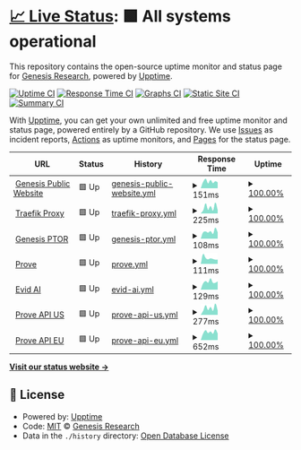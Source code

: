 # [📈 Live Status](https://Genesis-Research.github.io/Genesis-Research/upptime): <!--live status--> **🟩 All systems operational**

This repository contains the open-source uptime monitor and status page for [Genesis Research](https://www.genesisrg.com/), powered by [Upptime](https://github.com/upptime/upptime).

[![Uptime CI](https://github.com/Genesis-Research/Genesis-Research/upptime/workflows/Uptime%20CI/badge.svg)](https://github.com/Genesis-Research/Genesis-Research/upptime/actions?query=workflow%3A%22Uptime+CI%22)
[![Response Time CI](https://github.com/Genesis-Research/Genesis-Research/upptime/workflows/Response%20Time%20CI/badge.svg)](https://github.com/Genesis-Research/Genesis-Research/upptime/actions?query=workflow%3A%22Response+Time+CI%22)
[![Graphs CI](https://github.com/Genesis-Research/Genesis-Research/upptime/workflows/Graphs%20CI/badge.svg)](https://github.com/Genesis-Research/Genesis-Research/upptime/actions?query=workflow%3A%22Graphs+CI%22)
[![Static Site CI](https://github.com/Genesis-Research/Genesis-Research/upptime/workflows/Static%20Site%20CI/badge.svg)](https://github.com/Genesis-Research/Genesis-Research/upptime/actions?query=workflow%3A%22Static+Site+CI%22)
[![Summary CI](https://github.com/Genesis-Research/Genesis-Research/upptime/workflows/Summary%20CI/badge.svg)](https://github.com/Genesis-Research/Genesis-Research/upptime/actions?query=workflow%3A%22Summary+CI%22)

With [Upptime](https://upptime.js.org), you can get your own unlimited and free uptime monitor and status page, powered entirely by a GitHub repository. We use [Issues](https://github.com/Genesis-Research/Genesis-Research/upptime/issues) as incident reports, [Actions](https://github.com/Genesis-Research/Genesis-Research/upptime/actions) as uptime monitors, and [Pages](https://Genesis-Research.github.io/Genesis-Research/upptime) for the status page.

<!--start: status pages-->
<!-- This summary is generated by Upptime (https://github.com/upptime/upptime) -->
<!-- Do not edit this manually, your changes will be overwritten -->
<!-- prettier-ignore -->
| URL | Status | History | Response Time | Uptime |
| --- | ------ | ------- | ------------- | ------ |
| <img alt="" src="https://icons.duckduckgo.com/ip3/www.genesisrg.com.ico" height="13"> [Genesis Public Website](https://www.genesisrg.com/) | 🟩 Up | [genesis-public-website.yml](https://github.com/Genesis-Research/upptime/commits/HEAD/history/genesis-public-website.yml) | <details><summary><img alt="Response time graph" src="./graphs/genesis-public-website/response-time-week.png" height="20"> 151ms</summary><br><a href="https://Genesis-Research.github.io/upptime/history/genesis-public-website"><img alt="Response time 185" src="https://img.shields.io/endpoint?url=https%3A%2F%2Fraw.githubusercontent.com%2FGenesis-Research%2Fupptime%2FHEAD%2Fapi%2Fgenesis-public-website%2Fresponse-time.json"></a><br><a href="https://Genesis-Research.github.io/upptime/history/genesis-public-website"><img alt="24-hour response time 168" src="https://img.shields.io/endpoint?url=https%3A%2F%2Fraw.githubusercontent.com%2FGenesis-Research%2Fupptime%2FHEAD%2Fapi%2Fgenesis-public-website%2Fresponse-time-day.json"></a><br><a href="https://Genesis-Research.github.io/upptime/history/genesis-public-website"><img alt="7-day response time 151" src="https://img.shields.io/endpoint?url=https%3A%2F%2Fraw.githubusercontent.com%2FGenesis-Research%2Fupptime%2FHEAD%2Fapi%2Fgenesis-public-website%2Fresponse-time-week.json"></a><br><a href="https://Genesis-Research.github.io/upptime/history/genesis-public-website"><img alt="30-day response time 188" src="https://img.shields.io/endpoint?url=https%3A%2F%2Fraw.githubusercontent.com%2FGenesis-Research%2Fupptime%2FHEAD%2Fapi%2Fgenesis-public-website%2Fresponse-time-month.json"></a><br><a href="https://Genesis-Research.github.io/upptime/history/genesis-public-website"><img alt="1-year response time 185" src="https://img.shields.io/endpoint?url=https%3A%2F%2Fraw.githubusercontent.com%2FGenesis-Research%2Fupptime%2FHEAD%2Fapi%2Fgenesis-public-website%2Fresponse-time-year.json"></a></details> | <details><summary><a href="https://Genesis-Research.github.io/upptime/history/genesis-public-website">100.00%</a></summary><a href="https://Genesis-Research.github.io/upptime/history/genesis-public-website"><img alt="All-time uptime 100.00%" src="https://img.shields.io/endpoint?url=https%3A%2F%2Fraw.githubusercontent.com%2FGenesis-Research%2Fupptime%2FHEAD%2Fapi%2Fgenesis-public-website%2Fuptime.json"></a><br><a href="https://Genesis-Research.github.io/upptime/history/genesis-public-website"><img alt="24-hour uptime 100.00%" src="https://img.shields.io/endpoint?url=https%3A%2F%2Fraw.githubusercontent.com%2FGenesis-Research%2Fupptime%2FHEAD%2Fapi%2Fgenesis-public-website%2Fuptime-day.json"></a><br><a href="https://Genesis-Research.github.io/upptime/history/genesis-public-website"><img alt="7-day uptime 100.00%" src="https://img.shields.io/endpoint?url=https%3A%2F%2Fraw.githubusercontent.com%2FGenesis-Research%2Fupptime%2FHEAD%2Fapi%2Fgenesis-public-website%2Fuptime-week.json"></a><br><a href="https://Genesis-Research.github.io/upptime/history/genesis-public-website"><img alt="30-day uptime 100.00%" src="https://img.shields.io/endpoint?url=https%3A%2F%2Fraw.githubusercontent.com%2FGenesis-Research%2Fupptime%2FHEAD%2Fapi%2Fgenesis-public-website%2Fuptime-month.json"></a><br><a href="https://Genesis-Research.github.io/upptime/history/genesis-public-website"><img alt="1-year uptime 100.00%" src="https://img.shields.io/endpoint?url=https%3A%2F%2Fraw.githubusercontent.com%2FGenesis-Research%2Fupptime%2FHEAD%2Fapi%2Fgenesis-public-website%2Fuptime-year.json"></a></details>
| <img alt="" src="https://icons.duckduckgo.com/ip3/traefik.genesisresearch.io.ico" height="13"> [Traefik Proxy](https://traefik.genesisresearch.io/) | 🟩 Up | [traefik-proxy.yml](https://github.com/Genesis-Research/upptime/commits/HEAD/history/traefik-proxy.yml) | <details><summary><img alt="Response time graph" src="./graphs/traefik-proxy/response-time-week.png" height="20"> 225ms</summary><br><a href="https://Genesis-Research.github.io/upptime/history/traefik-proxy"><img alt="Response time 291" src="https://img.shields.io/endpoint?url=https%3A%2F%2Fraw.githubusercontent.com%2FGenesis-Research%2Fupptime%2FHEAD%2Fapi%2Ftraefik-proxy%2Fresponse-time.json"></a><br><a href="https://Genesis-Research.github.io/upptime/history/traefik-proxy"><img alt="24-hour response time 257" src="https://img.shields.io/endpoint?url=https%3A%2F%2Fraw.githubusercontent.com%2FGenesis-Research%2Fupptime%2FHEAD%2Fapi%2Ftraefik-proxy%2Fresponse-time-day.json"></a><br><a href="https://Genesis-Research.github.io/upptime/history/traefik-proxy"><img alt="7-day response time 225" src="https://img.shields.io/endpoint?url=https%3A%2F%2Fraw.githubusercontent.com%2FGenesis-Research%2Fupptime%2FHEAD%2Fapi%2Ftraefik-proxy%2Fresponse-time-week.json"></a><br><a href="https://Genesis-Research.github.io/upptime/history/traefik-proxy"><img alt="30-day response time 288" src="https://img.shields.io/endpoint?url=https%3A%2F%2Fraw.githubusercontent.com%2FGenesis-Research%2Fupptime%2FHEAD%2Fapi%2Ftraefik-proxy%2Fresponse-time-month.json"></a><br><a href="https://Genesis-Research.github.io/upptime/history/traefik-proxy"><img alt="1-year response time 291" src="https://img.shields.io/endpoint?url=https%3A%2F%2Fraw.githubusercontent.com%2FGenesis-Research%2Fupptime%2FHEAD%2Fapi%2Ftraefik-proxy%2Fresponse-time-year.json"></a></details> | <details><summary><a href="https://Genesis-Research.github.io/upptime/history/traefik-proxy">100.00%</a></summary><a href="https://Genesis-Research.github.io/upptime/history/traefik-proxy"><img alt="All-time uptime 100.00%" src="https://img.shields.io/endpoint?url=https%3A%2F%2Fraw.githubusercontent.com%2FGenesis-Research%2Fupptime%2FHEAD%2Fapi%2Ftraefik-proxy%2Fuptime.json"></a><br><a href="https://Genesis-Research.github.io/upptime/history/traefik-proxy"><img alt="24-hour uptime 100.00%" src="https://img.shields.io/endpoint?url=https%3A%2F%2Fraw.githubusercontent.com%2FGenesis-Research%2Fupptime%2FHEAD%2Fapi%2Ftraefik-proxy%2Fuptime-day.json"></a><br><a href="https://Genesis-Research.github.io/upptime/history/traefik-proxy"><img alt="7-day uptime 100.00%" src="https://img.shields.io/endpoint?url=https%3A%2F%2Fraw.githubusercontent.com%2FGenesis-Research%2Fupptime%2FHEAD%2Fapi%2Ftraefik-proxy%2Fuptime-week.json"></a><br><a href="https://Genesis-Research.github.io/upptime/history/traefik-proxy"><img alt="30-day uptime 100.00%" src="https://img.shields.io/endpoint?url=https%3A%2F%2Fraw.githubusercontent.com%2FGenesis-Research%2Fupptime%2FHEAD%2Fapi%2Ftraefik-proxy%2Fuptime-month.json"></a><br><a href="https://Genesis-Research.github.io/upptime/history/traefik-proxy"><img alt="1-year uptime 100.00%" src="https://img.shields.io/endpoint?url=https%3A%2F%2Fraw.githubusercontent.com%2FGenesis-Research%2Fupptime%2FHEAD%2Fapi%2Ftraefik-proxy%2Fuptime-year.json"></a></details>
| <img alt="" src="https://icons.duckduckgo.com/ip3/genesis.ptor.io.ico" height="13"> [Genesis PTOR](https://genesis.ptor.io/) | 🟩 Up | [genesis-ptor.yml](https://github.com/Genesis-Research/upptime/commits/HEAD/history/genesis-ptor.yml) | <details><summary><img alt="Response time graph" src="./graphs/genesis-ptor/response-time-week.png" height="20"> 108ms</summary><br><a href="https://Genesis-Research.github.io/upptime/history/genesis-ptor"><img alt="Response time 103" src="https://img.shields.io/endpoint?url=https%3A%2F%2Fraw.githubusercontent.com%2FGenesis-Research%2Fupptime%2FHEAD%2Fapi%2Fgenesis-ptor%2Fresponse-time.json"></a><br><a href="https://Genesis-Research.github.io/upptime/history/genesis-ptor"><img alt="24-hour response time 158" src="https://img.shields.io/endpoint?url=https%3A%2F%2Fraw.githubusercontent.com%2FGenesis-Research%2Fupptime%2FHEAD%2Fapi%2Fgenesis-ptor%2Fresponse-time-day.json"></a><br><a href="https://Genesis-Research.github.io/upptime/history/genesis-ptor"><img alt="7-day response time 108" src="https://img.shields.io/endpoint?url=https%3A%2F%2Fraw.githubusercontent.com%2FGenesis-Research%2Fupptime%2FHEAD%2Fapi%2Fgenesis-ptor%2Fresponse-time-week.json"></a><br><a href="https://Genesis-Research.github.io/upptime/history/genesis-ptor"><img alt="30-day response time 100" src="https://img.shields.io/endpoint?url=https%3A%2F%2Fraw.githubusercontent.com%2FGenesis-Research%2Fupptime%2FHEAD%2Fapi%2Fgenesis-ptor%2Fresponse-time-month.json"></a><br><a href="https://Genesis-Research.github.io/upptime/history/genesis-ptor"><img alt="1-year response time 103" src="https://img.shields.io/endpoint?url=https%3A%2F%2Fraw.githubusercontent.com%2FGenesis-Research%2Fupptime%2FHEAD%2Fapi%2Fgenesis-ptor%2Fresponse-time-year.json"></a></details> | <details><summary><a href="https://Genesis-Research.github.io/upptime/history/genesis-ptor">100.00%</a></summary><a href="https://Genesis-Research.github.io/upptime/history/genesis-ptor"><img alt="All-time uptime 100.00%" src="https://img.shields.io/endpoint?url=https%3A%2F%2Fraw.githubusercontent.com%2FGenesis-Research%2Fupptime%2FHEAD%2Fapi%2Fgenesis-ptor%2Fuptime.json"></a><br><a href="https://Genesis-Research.github.io/upptime/history/genesis-ptor"><img alt="24-hour uptime 100.00%" src="https://img.shields.io/endpoint?url=https%3A%2F%2Fraw.githubusercontent.com%2FGenesis-Research%2Fupptime%2FHEAD%2Fapi%2Fgenesis-ptor%2Fuptime-day.json"></a><br><a href="https://Genesis-Research.github.io/upptime/history/genesis-ptor"><img alt="7-day uptime 100.00%" src="https://img.shields.io/endpoint?url=https%3A%2F%2Fraw.githubusercontent.com%2FGenesis-Research%2Fupptime%2FHEAD%2Fapi%2Fgenesis-ptor%2Fuptime-week.json"></a><br><a href="https://Genesis-Research.github.io/upptime/history/genesis-ptor"><img alt="30-day uptime 100.00%" src="https://img.shields.io/endpoint?url=https%3A%2F%2Fraw.githubusercontent.com%2FGenesis-Research%2Fupptime%2FHEAD%2Fapi%2Fgenesis-ptor%2Fuptime-month.json"></a><br><a href="https://Genesis-Research.github.io/upptime/history/genesis-ptor"><img alt="1-year uptime 100.00%" src="https://img.shields.io/endpoint?url=https%3A%2F%2Fraw.githubusercontent.com%2FGenesis-Research%2Fupptime%2FHEAD%2Fapi%2Fgenesis-ptor%2Fuptime-year.json"></a></details>
| <img alt="" src="https://icons.duckduckgo.com/ip3/prove.gens1.com.ico" height="13"> [Prove](https://prove.gens1.com/#/login) | 🟩 Up | [prove.yml](https://github.com/Genesis-Research/upptime/commits/HEAD/history/prove.yml) | <details><summary><img alt="Response time graph" src="./graphs/prove/response-time-week.png" height="20"> 111ms</summary><br><a href="https://Genesis-Research.github.io/upptime/history/prove"><img alt="Response time 140" src="https://img.shields.io/endpoint?url=https%3A%2F%2Fraw.githubusercontent.com%2FGenesis-Research%2Fupptime%2FHEAD%2Fapi%2Fprove%2Fresponse-time.json"></a><br><a href="https://Genesis-Research.github.io/upptime/history/prove"><img alt="24-hour response time 142" src="https://img.shields.io/endpoint?url=https%3A%2F%2Fraw.githubusercontent.com%2FGenesis-Research%2Fupptime%2FHEAD%2Fapi%2Fprove%2Fresponse-time-day.json"></a><br><a href="https://Genesis-Research.github.io/upptime/history/prove"><img alt="7-day response time 111" src="https://img.shields.io/endpoint?url=https%3A%2F%2Fraw.githubusercontent.com%2FGenesis-Research%2Fupptime%2FHEAD%2Fapi%2Fprove%2Fresponse-time-week.json"></a><br><a href="https://Genesis-Research.github.io/upptime/history/prove"><img alt="30-day response time 135" src="https://img.shields.io/endpoint?url=https%3A%2F%2Fraw.githubusercontent.com%2FGenesis-Research%2Fupptime%2FHEAD%2Fapi%2Fprove%2Fresponse-time-month.json"></a><br><a href="https://Genesis-Research.github.io/upptime/history/prove"><img alt="1-year response time 140" src="https://img.shields.io/endpoint?url=https%3A%2F%2Fraw.githubusercontent.com%2FGenesis-Research%2Fupptime%2FHEAD%2Fapi%2Fprove%2Fresponse-time-year.json"></a></details> | <details><summary><a href="https://Genesis-Research.github.io/upptime/history/prove">100.00%</a></summary><a href="https://Genesis-Research.github.io/upptime/history/prove"><img alt="All-time uptime 100.00%" src="https://img.shields.io/endpoint?url=https%3A%2F%2Fraw.githubusercontent.com%2FGenesis-Research%2Fupptime%2FHEAD%2Fapi%2Fprove%2Fuptime.json"></a><br><a href="https://Genesis-Research.github.io/upptime/history/prove"><img alt="24-hour uptime 100.00%" src="https://img.shields.io/endpoint?url=https%3A%2F%2Fraw.githubusercontent.com%2FGenesis-Research%2Fupptime%2FHEAD%2Fapi%2Fprove%2Fuptime-day.json"></a><br><a href="https://Genesis-Research.github.io/upptime/history/prove"><img alt="7-day uptime 100.00%" src="https://img.shields.io/endpoint?url=https%3A%2F%2Fraw.githubusercontent.com%2FGenesis-Research%2Fupptime%2FHEAD%2Fapi%2Fprove%2Fuptime-week.json"></a><br><a href="https://Genesis-Research.github.io/upptime/history/prove"><img alt="30-day uptime 100.00%" src="https://img.shields.io/endpoint?url=https%3A%2F%2Fraw.githubusercontent.com%2FGenesis-Research%2Fupptime%2FHEAD%2Fapi%2Fprove%2Fuptime-month.json"></a><br><a href="https://Genesis-Research.github.io/upptime/history/prove"><img alt="1-year uptime 100.00%" src="https://img.shields.io/endpoint?url=https%3A%2F%2Fraw.githubusercontent.com%2FGenesis-Research%2Fupptime%2FHEAD%2Fapi%2Fprove%2Fuptime-year.json"></a></details>
| <img alt="" src="https://icons.duckduckgo.com/ip3/app.evidscience.com.ico" height="13"> [Evid AI](https://app.evidscience.com/) | 🟩 Up | [evid-ai.yml](https://github.com/Genesis-Research/upptime/commits/HEAD/history/evid-ai.yml) | <details><summary><img alt="Response time graph" src="./graphs/evid-ai/response-time-week.png" height="20"> 129ms</summary><br><a href="https://Genesis-Research.github.io/upptime/history/evid-ai"><img alt="Response time 166" src="https://img.shields.io/endpoint?url=https%3A%2F%2Fraw.githubusercontent.com%2FGenesis-Research%2Fupptime%2FHEAD%2Fapi%2Fevid-ai%2Fresponse-time.json"></a><br><a href="https://Genesis-Research.github.io/upptime/history/evid-ai"><img alt="24-hour response time 130" src="https://img.shields.io/endpoint?url=https%3A%2F%2Fraw.githubusercontent.com%2FGenesis-Research%2Fupptime%2FHEAD%2Fapi%2Fevid-ai%2Fresponse-time-day.json"></a><br><a href="https://Genesis-Research.github.io/upptime/history/evid-ai"><img alt="7-day response time 129" src="https://img.shields.io/endpoint?url=https%3A%2F%2Fraw.githubusercontent.com%2FGenesis-Research%2Fupptime%2FHEAD%2Fapi%2Fevid-ai%2Fresponse-time-week.json"></a><br><a href="https://Genesis-Research.github.io/upptime/history/evid-ai"><img alt="30-day response time 150" src="https://img.shields.io/endpoint?url=https%3A%2F%2Fraw.githubusercontent.com%2FGenesis-Research%2Fupptime%2FHEAD%2Fapi%2Fevid-ai%2Fresponse-time-month.json"></a><br><a href="https://Genesis-Research.github.io/upptime/history/evid-ai"><img alt="1-year response time 166" src="https://img.shields.io/endpoint?url=https%3A%2F%2Fraw.githubusercontent.com%2FGenesis-Research%2Fupptime%2FHEAD%2Fapi%2Fevid-ai%2Fresponse-time-year.json"></a></details> | <details><summary><a href="https://Genesis-Research.github.io/upptime/history/evid-ai">100.00%</a></summary><a href="https://Genesis-Research.github.io/upptime/history/evid-ai"><img alt="All-time uptime 100.00%" src="https://img.shields.io/endpoint?url=https%3A%2F%2Fraw.githubusercontent.com%2FGenesis-Research%2Fupptime%2FHEAD%2Fapi%2Fevid-ai%2Fuptime.json"></a><br><a href="https://Genesis-Research.github.io/upptime/history/evid-ai"><img alt="24-hour uptime 100.00%" src="https://img.shields.io/endpoint?url=https%3A%2F%2Fraw.githubusercontent.com%2FGenesis-Research%2Fupptime%2FHEAD%2Fapi%2Fevid-ai%2Fuptime-day.json"></a><br><a href="https://Genesis-Research.github.io/upptime/history/evid-ai"><img alt="7-day uptime 100.00%" src="https://img.shields.io/endpoint?url=https%3A%2F%2Fraw.githubusercontent.com%2FGenesis-Research%2Fupptime%2FHEAD%2Fapi%2Fevid-ai%2Fuptime-week.json"></a><br><a href="https://Genesis-Research.github.io/upptime/history/evid-ai"><img alt="30-day uptime 100.00%" src="https://img.shields.io/endpoint?url=https%3A%2F%2Fraw.githubusercontent.com%2FGenesis-Research%2Fupptime%2FHEAD%2Fapi%2Fevid-ai%2Fuptime-month.json"></a><br><a href="https://Genesis-Research.github.io/upptime/history/evid-ai"><img alt="1-year uptime 100.00%" src="https://img.shields.io/endpoint?url=https%3A%2F%2Fraw.githubusercontent.com%2FGenesis-Research%2Fupptime%2FHEAD%2Fapi%2Fevid-ai%2Fuptime-year.json"></a></details>
| <img alt="" src="https://icons.duckduckgo.com/ip3/shionogi-chart-review-demo-backend.gens1.com.ico" height="13"> [Prove API US](https://shionogi-chart-review-demo-backend.gens1.com/) | 🟩 Up | [prove-api-us.yml](https://github.com/Genesis-Research/upptime/commits/HEAD/history/prove-api-us.yml) | <details><summary><img alt="Response time graph" src="./graphs/prove-api-us/response-time-week.png" height="20"> 277ms</summary><br><a href="https://Genesis-Research.github.io/upptime/history/prove-api-us"><img alt="Response time 319" src="https://img.shields.io/endpoint?url=https%3A%2F%2Fraw.githubusercontent.com%2FGenesis-Research%2Fupptime%2FHEAD%2Fapi%2Fprove-api-us%2Fresponse-time.json"></a><br><a href="https://Genesis-Research.github.io/upptime/history/prove-api-us"><img alt="24-hour response time 305" src="https://img.shields.io/endpoint?url=https%3A%2F%2Fraw.githubusercontent.com%2FGenesis-Research%2Fupptime%2FHEAD%2Fapi%2Fprove-api-us%2Fresponse-time-day.json"></a><br><a href="https://Genesis-Research.github.io/upptime/history/prove-api-us"><img alt="7-day response time 277" src="https://img.shields.io/endpoint?url=https%3A%2F%2Fraw.githubusercontent.com%2FGenesis-Research%2Fupptime%2FHEAD%2Fapi%2Fprove-api-us%2Fresponse-time-week.json"></a><br><a href="https://Genesis-Research.github.io/upptime/history/prove-api-us"><img alt="30-day response time 303" src="https://img.shields.io/endpoint?url=https%3A%2F%2Fraw.githubusercontent.com%2FGenesis-Research%2Fupptime%2FHEAD%2Fapi%2Fprove-api-us%2Fresponse-time-month.json"></a><br><a href="https://Genesis-Research.github.io/upptime/history/prove-api-us"><img alt="1-year response time 319" src="https://img.shields.io/endpoint?url=https%3A%2F%2Fraw.githubusercontent.com%2FGenesis-Research%2Fupptime%2FHEAD%2Fapi%2Fprove-api-us%2Fresponse-time-year.json"></a></details> | <details><summary><a href="https://Genesis-Research.github.io/upptime/history/prove-api-us">100.00%</a></summary><a href="https://Genesis-Research.github.io/upptime/history/prove-api-us"><img alt="All-time uptime 100.00%" src="https://img.shields.io/endpoint?url=https%3A%2F%2Fraw.githubusercontent.com%2FGenesis-Research%2Fupptime%2FHEAD%2Fapi%2Fprove-api-us%2Fuptime.json"></a><br><a href="https://Genesis-Research.github.io/upptime/history/prove-api-us"><img alt="24-hour uptime 100.00%" src="https://img.shields.io/endpoint?url=https%3A%2F%2Fraw.githubusercontent.com%2FGenesis-Research%2Fupptime%2FHEAD%2Fapi%2Fprove-api-us%2Fuptime-day.json"></a><br><a href="https://Genesis-Research.github.io/upptime/history/prove-api-us"><img alt="7-day uptime 100.00%" src="https://img.shields.io/endpoint?url=https%3A%2F%2Fraw.githubusercontent.com%2FGenesis-Research%2Fupptime%2FHEAD%2Fapi%2Fprove-api-us%2Fuptime-week.json"></a><br><a href="https://Genesis-Research.github.io/upptime/history/prove-api-us"><img alt="30-day uptime 100.00%" src="https://img.shields.io/endpoint?url=https%3A%2F%2Fraw.githubusercontent.com%2FGenesis-Research%2Fupptime%2FHEAD%2Fapi%2Fprove-api-us%2Fuptime-month.json"></a><br><a href="https://Genesis-Research.github.io/upptime/history/prove-api-us"><img alt="1-year uptime 100.00%" src="https://img.shields.io/endpoint?url=https%3A%2F%2Fraw.githubusercontent.com%2FGenesis-Research%2Fupptime%2FHEAD%2Fapi%2Fprove-api-us%2Fuptime-year.json"></a></details>
| <img alt="" src="https://icons.duckduckgo.com/ip3/prove-api-eu.genesisresearch.io.ico" height="13"> [Prove API EU](https://prove-api-eu.genesisresearch.io/) | 🟩 Up | [prove-api-eu.yml](https://github.com/Genesis-Research/upptime/commits/HEAD/history/prove-api-eu.yml) | <details><summary><img alt="Response time graph" src="./graphs/prove-api-eu/response-time-week.png" height="20"> 652ms</summary><br><a href="https://Genesis-Research.github.io/upptime/history/prove-api-eu"><img alt="Response time 764" src="https://img.shields.io/endpoint?url=https%3A%2F%2Fraw.githubusercontent.com%2FGenesis-Research%2Fupptime%2FHEAD%2Fapi%2Fprove-api-eu%2Fresponse-time.json"></a><br><a href="https://Genesis-Research.github.io/upptime/history/prove-api-eu"><img alt="24-hour response time 697" src="https://img.shields.io/endpoint?url=https%3A%2F%2Fraw.githubusercontent.com%2FGenesis-Research%2Fupptime%2FHEAD%2Fapi%2Fprove-api-eu%2Fresponse-time-day.json"></a><br><a href="https://Genesis-Research.github.io/upptime/history/prove-api-eu"><img alt="7-day response time 652" src="https://img.shields.io/endpoint?url=https%3A%2F%2Fraw.githubusercontent.com%2FGenesis-Research%2Fupptime%2FHEAD%2Fapi%2Fprove-api-eu%2Fresponse-time-week.json"></a><br><a href="https://Genesis-Research.github.io/upptime/history/prove-api-eu"><img alt="30-day response time 752" src="https://img.shields.io/endpoint?url=https%3A%2F%2Fraw.githubusercontent.com%2FGenesis-Research%2Fupptime%2FHEAD%2Fapi%2Fprove-api-eu%2Fresponse-time-month.json"></a><br><a href="https://Genesis-Research.github.io/upptime/history/prove-api-eu"><img alt="1-year response time 764" src="https://img.shields.io/endpoint?url=https%3A%2F%2Fraw.githubusercontent.com%2FGenesis-Research%2Fupptime%2FHEAD%2Fapi%2Fprove-api-eu%2Fresponse-time-year.json"></a></details> | <details><summary><a href="https://Genesis-Research.github.io/upptime/history/prove-api-eu">100.00%</a></summary><a href="https://Genesis-Research.github.io/upptime/history/prove-api-eu"><img alt="All-time uptime 100.00%" src="https://img.shields.io/endpoint?url=https%3A%2F%2Fraw.githubusercontent.com%2FGenesis-Research%2Fupptime%2FHEAD%2Fapi%2Fprove-api-eu%2Fuptime.json"></a><br><a href="https://Genesis-Research.github.io/upptime/history/prove-api-eu"><img alt="24-hour uptime 100.00%" src="https://img.shields.io/endpoint?url=https%3A%2F%2Fraw.githubusercontent.com%2FGenesis-Research%2Fupptime%2FHEAD%2Fapi%2Fprove-api-eu%2Fuptime-day.json"></a><br><a href="https://Genesis-Research.github.io/upptime/history/prove-api-eu"><img alt="7-day uptime 100.00%" src="https://img.shields.io/endpoint?url=https%3A%2F%2Fraw.githubusercontent.com%2FGenesis-Research%2Fupptime%2FHEAD%2Fapi%2Fprove-api-eu%2Fuptime-week.json"></a><br><a href="https://Genesis-Research.github.io/upptime/history/prove-api-eu"><img alt="30-day uptime 100.00%" src="https://img.shields.io/endpoint?url=https%3A%2F%2Fraw.githubusercontent.com%2FGenesis-Research%2Fupptime%2FHEAD%2Fapi%2Fprove-api-eu%2Fuptime-month.json"></a><br><a href="https://Genesis-Research.github.io/upptime/history/prove-api-eu"><img alt="1-year uptime 100.00%" src="https://img.shields.io/endpoint?url=https%3A%2F%2Fraw.githubusercontent.com%2FGenesis-Research%2Fupptime%2FHEAD%2Fapi%2Fprove-api-eu%2Fuptime-year.json"></a></details>

<!--end: status pages-->

[**Visit our status website →**](https://Genesis-Research.github.io/Genesis-Research/upptime)

## 📄 License

- Powered by: [Upptime](https://github.com/upptime/upptime)
- Code: [MIT](./LICENSE) © [Genesis Research](https://www.genesisrg.com/)
- Data in the `./history` directory: [Open Database License](https://opendatacommons.org/licenses/odbl/1-0/)
